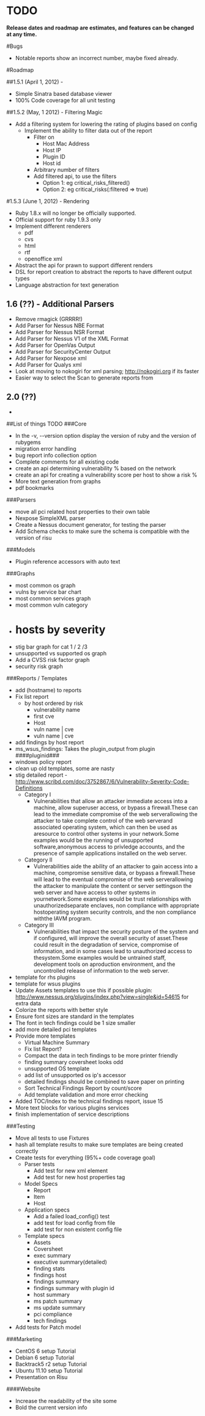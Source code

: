 # TODO

**Release dates and roadmap are estimates, and features can be changed at any time.**

#Bugs
- Notable reports show an incorrect number, maybe fixed already.


#Roadmap

##1.5.1 (April 1, 2012) -
- Simple Sinatra based database viewer
- 100% Code coverage for all unit testing

##1.5.2 (May, 1 2012) - Filtering Magic
- Add a filtering system for lowering the rating of plugins based on config
	- Implement the ability to filter data out of the report
		- Filter on
			- Host Mac Address
			- Host IP
			- Plugin ID
			- Host id
		- Arbitrary number of filters
		- Add filtered api, to use the filters
			- Option 1: eg critical_risks_filtered()
			- Option 2: eg critical_risks(:filtered => true)

#1.5.3 (June 1, 2012) - Rendering 
- Ruby 1.8.x will no longer be officially supported.
- Official support for ruby 1.9.3 only
- Implement different renderers
	- pdf
	- cvs
	- html
	- rtf
	- openoffice xml
- Abstract the api for prawn to support different renders
- DSL for report creation to abstract the reports to have different output types
- Language abstraction for text generation

## 1.6 (??) - Additional Parsers
- Remove rmagick (GRRRR!)
- Add Parser for Nessus NBE Format
- Add Parser for Nessus NSR Format
- Add Parser for Nessus V1 of the XML Format
- Add Parser for OpenVas Output
- Add Parser for SecurityCenter Output
- Add Parser for Nexpose xml
- Add Parser for Qualys xml
- Look at moving to nokogiri for xml parsing; http://nokogiri.org if its faster
- Easier way to select the Scan to generate reports from

## 2.0 (??)
- 

##List of things TODO
###Core
- In the -v, --version option display the version of ruby and the version of rubygems
- migration error handling
- bug report info collection option
- Complete comments for all existing code
- create an api determining vulnerability % based on the network
- create an api for creating a vulnerability score per host to show a risk %
- More text generation from graphs
- pdf bookmarks

###Parsers
- move all pci related host properties to their own table
- Nexpose SimpleXML parser
- Create a Nessus document generator, for testing the parser
- Add Schema checks to make sure the schema is compatible with the version of risu

###Models
- Plugin reference accessors with auto text

###Graphs
- most common os graph
- vulns by service bar chart
- most common services graph
- most common vuln category
- # hosts by severity
- stig bar graph for cat 1 / 2 /3
- unsupported vs supported os graph
- Add a CVSS risk factor graph
- security risk graph


###Reports / Templates
- add (hostname) to reports
- Fix list report
	- by host ordered by risk
		- vulnerability name
		- first cve
		- Host
		- vuln name     |   cve
		- vuln name     |   cve
- add findings by host report 
- ms_wsus_findings: Takes the plugin_output from plugin ####pluginid### 
- windows policy report
- clean up old templates, some are nasty
- stig detailed report
	-http://www.scribd.com/doc/3752867/6/Vulnerability-Severity-Code-Definitions
	- Category I
		- Vulnerabilities that allow an attacker immediate access into a machine, allow superuser access, or bypass a firewall.These can lead to the immediate compromise of the web serverallowing the attacker to take complete control of the web serverand associated operating system, which can then be used as aresource to control other systems in your network.Some examples would be the running of unsupported software,anonymous access to privledge accounts, and the presence of sample applications installed on the web server.
	- Category II
		- Vulnerabilities aide the ability of an attacker to gain access into a machine, compromise sensitive data, or bypass a firewall.These will lead to the eventual compromise of the web serverallowing the attacker to manipulate the content or server settingson the web server and have access to other systems in yournetwork.Some examples would be trust relationships with unauthorizedseparate enclaves, non compliance with appropriate hostoperating system security controls, and the non compliance withthe IAVM program.
	- Category III
		- Vulnerabilities that impact the security posture of the system and if configured, will improve the overall security of asset.These could result in the degradation of service, compromise of information, and in some cases lead to unauthorized access to thesystem.Some examples would be untrained staff, development tools on aproduction environment, and the uncontrolled release of information to the web server.
- template for rhs plugins
- template for wsus plugins
- Update Assets templates to use this if possible plugin: http://www.nessus.org/plugins/index.php?view=single&id=54615 for extra data
- Colorize the reports with better style
- Ensure font sizes are standard in the templates
- The font in tech findings could be 1 size smaller
- add more detailed pci templates
- Provide more templates
	- Virtual Machine Summary
	- Fix list Report?
	- Compact the data in tech findings to be more printer friendly
	- finding summary coversheet looks odd
	- unsupported OS template
	- add list of unsupported os ip's accessor
	- detailed findings should be combined to save paper on printing
	- Sort Technical Findings Report by count/score
	- Add template validation and more error checking
- Added TOC/Index to the technical findings report, issue 15
- More text blocks for various plugins services
- finish implementation of service descriptions

###Testing
- Move all tests to use Fixtures
- hash all template results to make sure templates are being created correctly
- Create tests for everything (95%+ code coverage goal)
	- Parser tests
		- Add test for new xml element
		- Add test for new host properties tag
	- Model Specs
		- Report
		- Item
		- Host
	- Application specs
		- Add a failed load_config() test
		- add test for load config from file
		- add test for non existent config file
	- Template specs
		- Assets
		- Coversheet
		- exec summary
		- executive summary(detailed)
		- finding stats
		- findings host
		- findings summary
		- findings summary with plugin id
		- host summary
		- ms patch summary
		- ms update summary
		- pci compliance
		- tech findings
- Add tests for Patch model

###Marketing
- CentOS 6 setup Tutorial
- Debian 6 setup Tutorial
- Backtrack5 r2 setup Tutorial
- Ubuntu 11.10 setup Tutorial
- Presentation on Risu

####Website
- Increase the readability of the site some
- Bold the current version info
